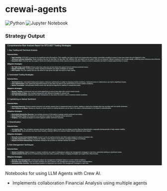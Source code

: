 # crewai-agents
![Python](https://img.shields.io/badge/python-3670A0?style=for-the-badge&logo=python&logoColor=ffdd54)
![Jupyter Notebook](https://img.shields.io/badge/jupyter-%23FA0F00.svg?style=for-the-badge&logo=jupyter&logoColor=white)


### Strategy Output
<a target="_blank">
    <img src="images/output.png" />
</a>

Notebooks for using LLM Agents with Crew AI.
- Implements collaboration Financial Analysis using multiple agents
